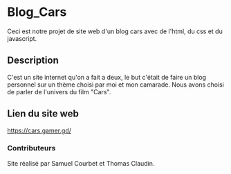 # Blog_Cars
Ceci est notre projet de site web d'un blog cars avec de l'html, du css et du javascript.

## Description

C'est un site internet qu'on a fait a deux, le but c'était de faire un blog personnel sur un thème choisi par moi et mon camarade. Nous avons choisi de parler de l'univers du film "Cars".

## Lien du site web

https://cars.gamer.gd/

### Contributeurs

Site réalisé par Samuel Courbet et Thomas Claudin.
